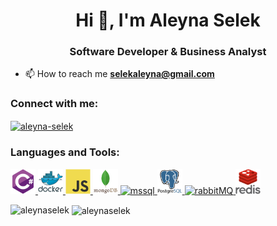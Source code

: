 <h1 align="center">Hi 👋, I'm Aleyna Selek</h1>
<h3 align="center"> Software Developer & Business Analyst </h3>
 
 
- 📫 How to reach me **selekaleyna@gmail.com**

<h3 align="left">Connect with me:</h3>
<p align="left">
 
<a href="https://linkedin.com/in/aleyna-selek" target="blank"><img align="center" src="https://raw.githubusercontent.com/rahuldkjain/github-profile-readme-generator/master/src/images/icons/Social/linked-in-alt.svg" alt="aleyna-selek" height="30" width="40" /></a> 
</p>

<h3 align="left">Languages and Tools:</h3>
<p align="left"> 
 
<a href="https://www.w3schools.com/cs/" target="_blank" rel="noreferrer"> <img src="https://raw.githubusercontent.com/devicons/devicon/master/icons/csharp/csharp-original.svg" alt="csharp" width="40" height="40"/> </a><a href="https://www.docker.com/" target="_blank" rel="noreferrer"> <img src="https://raw.githubusercontent.com/devicons/devicon/master/icons/docker/docker-original-wordmark.svg" alt="docker" width="40" height="40"/> </a> 
<a href="https://developer.mozilla.org/en-US/docs/Web/JavaScript" target="_blank" rel="noreferrer"> <img src="https://raw.githubusercontent.com/devicons/devicon/master/icons/javascript/javascript-original.svg" alt="javascript" width="40" height="40"/> </a> 
<a href="https://www.mongodb.com/" target="_blank" rel="noreferrer"> <img src="https://raw.githubusercontent.com/devicons/devicon/master/icons/mongodb/mongodb-original-wordmark.svg" alt="mongodb" width="40" height="40"/> </a> 
<a href="https://www.microsoft.com/en-us/sql-server" target="_blank" rel="noreferrer"> <img src="https://www.svgrepo.com/show/303229/microsoft-sql-server-logo.svg" alt="mssql" width="40" height="40"/> </a> 
<a href="https://www.postgresql.org" target="_blank" rel="noreferrer"> <img src="https://raw.githubusercontent.com/devicons/devicon/master/icons/postgresql/postgresql-original-wordmark.svg" alt="postgresql" width="40" height="40"/> </a> 
<a href="https://www.rabbitmq.com" target="_blank" rel="noreferrer"> <img src="https://www.vectorlogo.zone/logos/rabbitmq/rabbitmq-icon.svg" alt="rabbitMQ" width="40" height="40"/> </a> 
<a href="https://redis.io" target="_blank" rel="noreferrer"> <img src="https://raw.githubusercontent.com/devicons/devicon/master/icons/redis/redis-original-wordmark.svg" alt="redis" width="40" height="40"/> </a>  
</p>


<p><img align="left" src="https://github-readme-stats.vercel.app/api/top-langs?username=aleynaselek&show_icons=true&locale=en&layout=compact&cache_buster=1&include_all_commits=true&count_private=true&theme=tokyonight" alt="aleynaselek" /></p>

<p>&nbsp;<img align="center" src="https://github-readme-stats.vercel.app/api?username=aleynaselek&show_icons=true&locale=en&hide=contribs,stars&cache_buster=1&count_private=true&theme=tokyonight&include_all_commits=true" alt="aleynaselek" /></p>
<br/>

